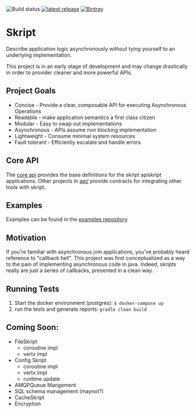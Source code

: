 ![Build status](https://circleci.com/gh/dgoetsch/skript.svg?style=shield&circle-token=f1ea168988d7d58862e44026aedd74785214c726)
[![latest release](https://img.shields.io/badge/release%20notes-0.0.x-green.svg)](https://github.com/playwrigkt/skript/blob/master/docs/release-notes.md)
[![Bintray](https://api.bintray.com/packages/playwrigkt/skript/skript/images/download.svg)](https://bintray.com/playwrigkt/skript/skript)

# Skript

Describe application logic asynchronously without tying yourself to an underlying
implementation.

This project is in an early stage of development and may change drastically in
order to provider cleaner and more powerful APIs.

## Project Goals

* Concise - Provide a clear, composable API for executing Asynchronous Operations
* Readable - make application semantics a first class citizen
* Modular - Easy to swap out implementations
* Asynchronous - APIs assume non blocking implementation
* Lightweight - Consume minimal system resources
* Fault tolerant - Efficiently escalate and handle errors

## Core API

The [core api](api/core/README.md) provides the base definitions for
the skript apiskript applications. Other projects in [api/](api/)
provide contracts for integrating other tools with skript.

## Examples

Examples can be found in the [examples repository](https://github.com/playwrigkt/skript-examples)

## Motivation

If you're familiar with asynchronous jvm applications, you've probably heard reference to "callback hell".  This project
was first conceptualized as a way to the pain of implementing asynchronous code in java.  Indeed, skripts really are
just a series of callbacks, presented in a clean way.

## Running Tests

1. Start the docker environment (postgres): `$ docker-compose up`
2. run the tests and generate reports: `gradle clean build`

## Coming Soon:
* FileSkript
  * coroutine impl
  * vertx impl
* Config Skript
  *  coroutine impl
  *  vertx impl
  *  runtime update
* AMQPQueue Mangement
* SQL schema management (maynot?)
* CacheSkript
* Encryption
